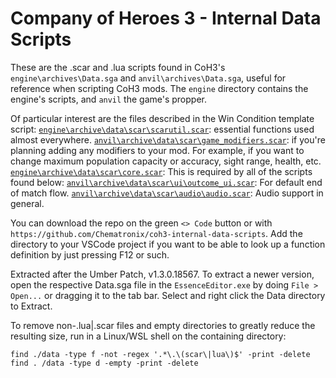 # Company of Heroes 3 - Internal Data Scripts

These are the .scar and .lua scripts found in CoH3's `engine\archives\Data.sga` and `anvil\archives\Data.sga`, useful for reference when scripting CoH3 mods.  The `engine` directory contains the engine's scripts, and `anvil` the game's propper.

Of particular interest are the files described in the Win Condition template script:
[`engine\archive\data\scar\scarutil.scar`](/blob/master/engine/archive/data/scar/scarutil.scar): essential functions used almost everywhere.
[`anvil\archive\data\scar\game_modifiers.scar`](/blob/master/anvil/archive/data/scar/game_modifiers.scar): if you're planning adding any modifiers to your mod. For example, if you want to change maximum population capacity or accuracy, sight range, health, etc.
[`engine\archive\data\scar\core.scar`](/blob/master/engine/archive/data/scar/core.scar): This is required by all of the scripts found below:
[`anvil\archive\data\scar\ui\outcome_ui.scar`](/blob/master/anvil/archive/data/scar/ui/outcome_ui.scar): For default end of match flow.
[`anvil\archive\data\scar\audio\audio.scar`](/blob/master/anvil/archive/data/scar/audio/audio.scar): Audio support in general.

You can download the repo on the green `<> Code` button or with `https://github.com/Chematronix/coh3-internal-data-scripts`. Add the directory to your VSCode project if you want to be able to look up a function definition by just pressing F12 or such.

Extracted after the Umber Patch, v1.3.0.18567.  To extract a newer version, open the respective Data.sga file in the `EssenceEditor.exe` by doing `File > Open...` or dragging it to the tab bar.  Select and right click the Data directory to Extract.

To remove non-.lua|.scar files and empty directories to greatly reduce the resulting size, run in a Linux/WSL shell on the containing directory:
```
find ./data -type f -not -regex '.*\.\(scar\|lua\)$' -print -delete
find . /data -type d -empty -print -delete
```